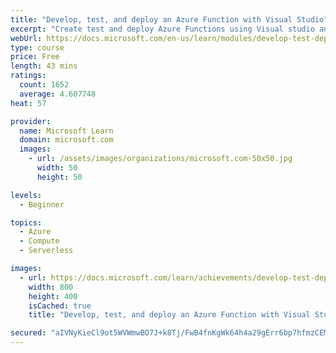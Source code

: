 ```yaml
---
title: "Develop, test, and deploy an Azure Function with Visual Studio"
excerpt: "Create test and deploy Azure Functions using Visual studio and how to manage Azure Function code."
webUrl: https://docs.microsoft.com/en-us/learn/modules/develop-test-deploy-azure-functions-with-visual-studio/
type: course
price: Free
length: 43 mins
ratings:
  count: 1652
  average: 4.607748
heat: 57

provider:
  name: Microsoft Learn
  domain: microsoft.com
  images:
    - url: /assets/images/organizations/microsoft.com-50x50.jpg
      width: 50
      height: 50

levels:
  - Beginner

topics:
  - Azure
  - Compute
  - Serverless

images:
  - url: https://docs.microsoft.com/learn/achievements/develop-test-deploy-azure-functions-with-visual-studio-social.png
    width: 800
    height: 400
    isCached: true
    title: "Develop, test, and deploy an Azure Function with Visual Studio"

secured: "aIVNyKieCl9ot5WVWmwBO7J+k8Tj/FwB4fnKgWk64h4a29gErr6bp7hfmzCEMVX/4mVEOVg+tacStgtcCIPfAh28IJThBRYDJFlFpo9HX7TNlvA6/1kYJLB4DqdQrkJChnRNV0JWI2Ye0Bl0qPD3YOp+HmgDInmn48U3dIgkwF+gYIgxxJUCevaxP9HPjK8fNw725lNXtXLTjgt2B3tn5XbxoirewJn0WP92ZMfHhTSK0dLLuysBNqoCi7ZkgrsJkZH3hhGnRDRlT5JWeBr8RTOtNTlAClhaLIyTB6vv2m961cpByg5DeFgtX+czN32SuldFyE7axKlrsRcZ4Q8saJLjGxQBDWOSSS1jdYZSkMLGwHwgbYQ/UD0rmi3yAlX3fzlUJOZVLyzobUqHR53OawM3LBKg95f3b2b0tMTI8h8=;BmRn0iQnwnqP00hO62Fx/g=="
---
```


